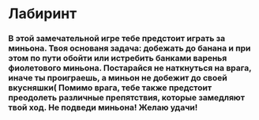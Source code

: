 # **Лабиринт**
### В этой замечательной игре тебе предстоит играть за миньона. Твоя основаня задача: добежать до банана и при этом по пути обойти или истребить банками варенья фиолетового миньона. Постарайся не наткнуться на врага, иначе ты проиграешь, а миньон не добежит до своей вкусняшки( Помимо врага, тебе также предстоит преодолеть различные препятствия, которые замедляют твой ход. Не подведи миньона! Желаю удачи!
